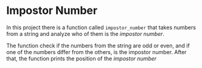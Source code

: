 # Impostor Number
In this project there is a function called ```impostor_number``` that takes numbers from a string and analyze who of them is the *impostor number*. 

The function check if the numbers from the string are odd or even, and if one of the numbers differ from the others, is the impostor number. After that, the function prints the position of the *impostor number*
